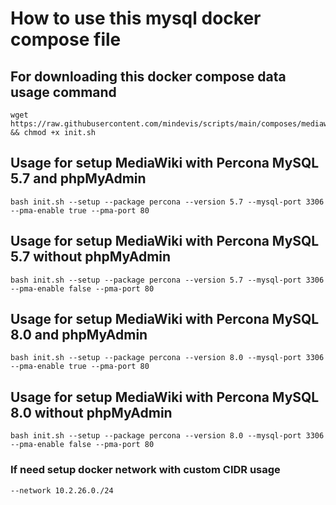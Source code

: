 # How to use this mysql docker compose file
## For downloading this docker compose data usage command
```
wget https://raw.githubusercontent.com/mindevis/scripts/main/composes/mediawiki/scripts/init.sh && chmod +x init.sh
```
## Usage for setup MediaWiki with Percona MySQL 5.7 and phpMyAdmin
```
bash init.sh --setup --package percona --version 5.7 --mysql-port 3306 --pma-enable true --pma-port 80
```
## Usage for setup MediaWiki with Percona MySQL 5.7 without phpMyAdmin
```
bash init.sh --setup --package percona --version 5.7 --mysql-port 3306 --pma-enable false --pma-port 80
```
## Usage for setup MediaWiki with Percona MySQL 8.0 and phpMyAdmin
```
bash init.sh --setup --package percona --version 8.0 --mysql-port 3306 --pma-enable true --pma-port 80
```
## Usage for setup MediaWiki with Percona MySQL 8.0 without phpMyAdmin
```
bash init.sh --setup --package percona --version 8.0 --mysql-port 3306 --pma-enable false --pma-port 80
```
### If need setup docker network with custom CIDR usage 
```
--network 10.2.26.0./24
```
